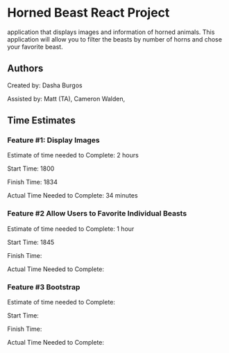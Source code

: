 # Horned Beast React Project

application that displays images and information of horned animals. This application will allow you to filter the beasts by number of horns and chose your favorite beast.

## Authors

Created by: Dasha Burgos

Assisted by: Matt (TA), Cameron Walden,

## Time Estimates

### Feature #1: Display Images

Estimate of time needed to Complete: 2 hours

Start Time: 1800

Finish Time: 1834

Actual Time Needed to Complete: 34 minutes

### Feature #2 Allow Users to Favorite Individual Beasts

Estimate of time needed to Complete: 1 hour

Start Time: 1845

Finish Time:

Actual Time Needed to Complete:

### Feature #3 Bootstrap

Estimate of time needed to Complete:

Start Time:

Finish Time:

Actual Time Needed to Complete:
